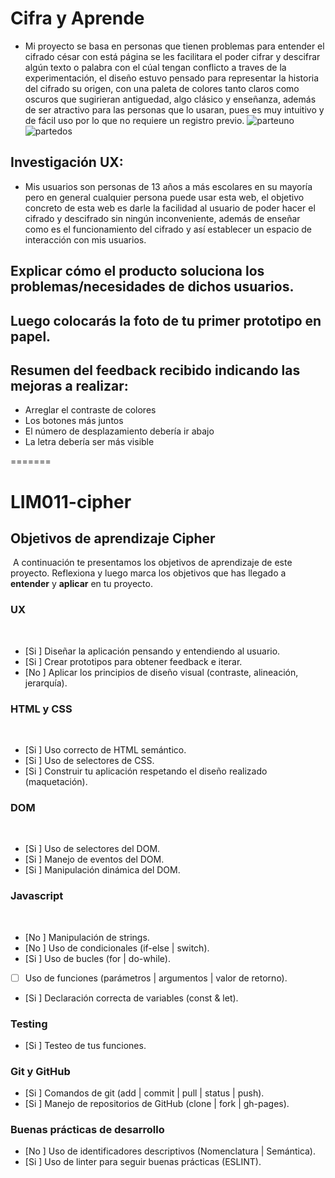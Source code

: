 
# Cifra y Aprende

* Mi proyecto se basa en personas que tienen problemas para entender el cifrado césar con está página se les facilitara el poder cifrar y descifrar algún texto o palabra con el cúal tengan conflicto a traves de la experimentación, el diseño estuvo pensado para representar la historia del cifrado su origen, con una paleta de colores tanto claros como oscuros que sugirieran antiguedad, algo clásico y enseñanza, además de ser atractivo para las personas que lo usaran, pues es muy intuitivo y de fácil uso por lo que no requiere un registro previo.
![parteuno](https://user-images.githubusercontent.com/51058777/66794048-9a86bc00-eec5-11e9-9701-f0d0888bb5ca.png)
![partedos](https://user-images.githubusercontent.com/51058777/66794055-9d81ac80-eec5-11e9-9189-534f6489ee7d.png)

## Investigación UX:

* Mis usuarios son personas de 13 años a más escolares en su mayoría pero en general cualquier persona puede usar esta web, el objetivo concreto de esta web es darle la facilidad al usuario de poder hacer el cifrado y descifrado sin ningún inconveniente, además de enseñar como es el funcionamiento del cifrado y así establecer un espacio de interacción con mis usuarios.
## Explicar cómo el producto soluciona los problemas/necesidades de dichos usuarios.
## Luego colocarás la foto de tu primer prototipo en papel.
## Resumen del feedback recibido indicando las mejoras a realizar:
 - Arreglar el contraste de colores
 - Los botones más juntos
 - El número de desplazamiento debería ir abajo
 - La letra debería ser más visible
  
=======
# LIM011-cipher
## Objetivos de aprendizaje Cipher
​
A continuación te presentamos los objetivos de aprendizaje de este proyecto. Reflexiona y luego marca los objetivos que has llegado a **entender** y **aplicar** en tu proyecto.
​
### UX
​
- [Si ] Diseñar la aplicación pensando y entendiendo al usuario.
- [Si ] Crear prototipos para obtener feedback e iterar.
- [No ] Aplicar los principios de diseño visual (contraste, alineación, jerarquía).
​
### HTML y CSS
​
- [Si ] Uso correcto de HTML semántico.
- [Si ] Uso de selectores de CSS.
- [Si ] Construir tu aplicación respetando el diseño realizado (maquetación).
​
### DOM
​
- [Si ] Uso de selectores del DOM.
- [Si ] Manejo de eventos del DOM.
- [Si ] Manipulación dinámica del DOM.
​
### Javascript
​
- [No ] Manipulación de strings.
- [No ] Uso de condicionales (if-else | switch).
- [Si ] Uso de bucles (for | do-while).	
- [ ] Uso de funciones (parámetros | argumentos | valor de retorno).
- [Si ] Declaración correcta de variables (const & let).
​
### Testing
- [Si ] Testeo de tus funciones.
​
### Git y GitHub
- [Si ] Comandos de git (add | commit | pull | status | push).
- [Si ] Manejo de repositorios de GitHub (clone | fork | gh-pages).
​
### Buenas prácticas de desarrollo
- [No ] Uso de identificadores descriptivos (Nomenclatura | Semántica).
- [Si ] Uso de linter para seguir buenas prácticas (ESLINT).

